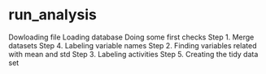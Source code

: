 # run_analysis

Dowloading file
Loading database
Doing some first checks
Step 1. Merge datasets
Step 4. Labeling variable names
Step 2. Finding variables related with mean and std
Step 3. Labeling activities
Step 5. Creating the tidy data set